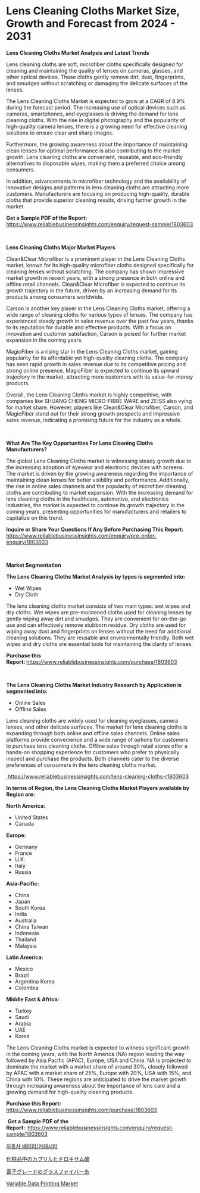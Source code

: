 <p><h1>Lens Cleaning Cloths Market Size, Growth and Forecast from 2024 - 2031</h1></p><p><strong>Lens Cleaning Cloths Market Analysis and Latest Trends</strong></p>
<p><p>Lens cleaning cloths are soft, microfiber cloths specifically designed for cleaning and maintaining the quality of lenses on cameras, glasses, and other optical devices. These cloths gently remove dirt, dust, fingerprints, and smudges without scratching or damaging the delicate surfaces of the lenses.</p><p>The Lens Cleaning Cloths Market is expected to grow at a CAGR of 8.9% during the forecast period. The increasing use of optical devices such as cameras, smartphones, and eyeglasses is driving the demand for lens cleaning cloths. With the rise in digital photography and the popularity of high-quality camera lenses, there is a growing need for effective cleaning solutions to ensure clear and sharp images.</p><p>Furthermore, the growing awareness about the importance of maintaining clean lenses for optimal performance is also contributing to the market growth. Lens cleaning cloths are convenient, reusable, and eco-friendly alternatives to disposable wipes, making them a preferred choice among consumers.</p><p>In addition, advancements in microfiber technology and the availability of innovative designs and patterns in lens cleaning cloths are attracting more customers. Manufacturers are focusing on producing high-quality, durable cloths that provide superior cleaning results, driving further growth in the market.</p></p>
<p><strong>Get a Sample PDF of the Report:&nbsp;</strong> <a href="https://www.reliablebusinessinsights.com/enquiry/request-sample/1803603">https://www.reliablebusinessinsights.com/enquiry/request-sample/1803603</a></p>
<p>&nbsp;</p>
<p><strong>Lens Cleaning Cloths Major Market Players</strong></p>
<p><p>Clean&Clear Microfiber is a prominent player in the Lens Cleaning Cloths market, known for its high-quality microfiber cloths designed specifically for cleaning lenses without scratching. The company has shown impressive market growth in recent years, with a strong presence in both online and offline retail channels. Clean&Clear Microfiber is expected to continue its growth trajectory in the future, driven by an increasing demand for its products among consumers worldwide.</p><p>Carson is another key player in the Lens Cleaning Cloths market, offering a wide range of cleaning cloths for various types of lenses. The company has experienced steady growth in sales revenue over the past few years, thanks to its reputation for durable and effective products. With a focus on innovation and customer satisfaction, Carson is poised for further market expansion in the coming years.</p><p>MagicFiber is a rising star in the Lens Cleaning Cloths market, gaining popularity for its affordable yet high-quality cleaning cloths. The company has seen rapid growth in sales revenue due to its competitive pricing and strong online presence. MagicFiber is expected to continue its upward trajectory in the market, attracting more customers with its value-for-money products.</p><p>Overall, the Lens Cleaning Cloths market is highly competitive, with companies like SHUANG CHENG MICRO-FIBRE WARE and ZEISS also vying for market share. However, players like Clean&Clear Microfiber, Carson, and MagicFiber stand out for their strong growth prospects and impressive sales revenue, indicating a promising future for the industry as a whole.</p></p>
<p>&nbsp;</p>
<p><strong>What Are The Key Opportunities For Lens Cleaning Cloths Manufacturers?</strong></p>
<p><p>The global Lens Cleaning Cloths market is witnessing steady growth due to the increasing adoption of eyewear and electronic devices with screens. The market is driven by the growing awareness regarding the importance of maintaining clean lenses for better visibility and performance. Additionally, the rise in online sales channels and the popularity of microfiber cleaning cloths are contributing to market expansion. With the increasing demand for lens cleaning cloths in the healthcare, automotive, and electronics industries, the market is expected to continue its growth trajectory in the coming years, presenting opportunities for manufacturers and retailers to capitalize on this trend.</p></p>
<p><strong>Inquire or Share Your Questions If Any Before Purchasing This Report:</strong> <a href="https://www.reliablebusinessinsights.com/enquiry/pre-order-enquiry/1803603">https://www.reliablebusinessinsights.com/enquiry/pre-order-enquiry/1803603</a></p>
<p>&nbsp;</p>
<p><strong>Market Segmentation</strong></p>
<p><strong>The Lens Cleaning Cloths Market Analysis by types is segmented into:</strong></p>
<p><ul><li>Wet Wipes</li><li>Dry Cloth</li></ul></p>
<p><p>The lens cleaning cloths market consists of two main types: wet wipes and dry cloths. Wet wipes are pre-moistened cloths used for cleaning lenses by gently wiping away dirt and smudges. They are convenient for on-the-go use and can effectively remove stubborn residue. Dry cloths are used for wiping away dust and fingerprints on lenses without the need for additional cleaning solutions. They are reusable and environmentally friendly. Both wet wipes and dry cloths are essential tools for maintaining the clarity of lenses.</p></p>
<p><strong>Purchase this Report:&nbsp;</strong><a href="https://www.reliablebusinessinsights.com/purchase/1803603">https://www.reliablebusinessinsights.com/purchase/1803603</a></p>
<p>&nbsp;</p>
<p><strong>The Lens Cleaning Cloths Market Industry Research by Application is segmented into:</strong></p>
<p><ul><li>Online Sales</li><li>Offline Sales</li></ul></p>
<p><p>Lens cleaning cloths are widely used for cleaning eyeglasses, camera lenses, and other delicate surfaces. The market for lens cleaning cloths is expanding through both online and offline sales channels. Online sales platforms provide convenience and a wide range of options for customers to purchase lens cleaning cloths. Offline sales through retail stores offer a hands-on shopping experience for customers who prefer to physically inspect and purchase the products. Both channels cater to the diverse preferences of consumers in the lens cleaning cloths market.</p></p>
<p><a href="https://www.reliablebusinessinsights.com/lens-cleaning-cloths-r1803603">&nbsp;https://www.reliablebusinessinsights.com/lens-cleaning-cloths-r1803603</a></p>
<p><strong>In terms of Region, the Lens Cleaning Cloths Market Players available by Region are:</strong></p>
<p>
    <p> <strong> North America: </strong>
        <ul>
            <li>United States</li>
            <li>Canada</li>
        </ul>
        </p> 
    <p> <strong> Europe: </strong>
        <ul>
            <li>Germany</li>
            <li>France</li>
            <li>U.K.</li>
            <li>Italy</li>
            <li>Russia</li>
        </ul>
        </p> 
    <p> <strong> Asia-Pacific: </strong>
        <ul>
            <li>China</li>
            <li>Japan</li>
            <li>South Korea</li>
            <li>India</li>
            <li>Australia</li>
            <li>China Taiwan</li>
            <li>Indonesia</li>
            <li>Thailand</li>
            <li>Malaysia</li>
        </ul>
        </p> 
    <p> <strong> Latin America: </strong>
        <ul>
            <li>Mexico</li>
            <li>Brazil</li>
            <li>Argentina Korea</li>
            <li>Colombia</li>
        </ul>
        </p> 
    <p> <strong> Middle East & Africa: </strong>
        <ul>
            <li>Turkey</li>
            <li>Saudi</li>
            <li>Arabia</li>
            <li>UAE</li>
            <li>Korea</li>
        </ul>
    </p>
    </p>
<p><p>The Lens Cleaning Cloths market is expected to witness significant growth in the coming years, with the North America (NA) region leading the way followed by Asia Pacific (APAC), Europe, USA and China. NA is projected to dominate the market with a market share of around 30%, closely followed by APAC with a market share of 25%, Europe with 20%, USA with 15%, and China with 10%. These regions are anticipated to drive the market growth through increasing awareness about the importance of lens care and a growing demand for high-quality cleaning products.</p></p>
<p><strong>Purchase this Report: </strong><a href="https://www.reliablebusinessinsights.com/purchase/1803603">https://www.reliablebusinessinsights.com/purchase/1803603</a></p>
<p>&nbsp;<strong>Get a Sample PDF of the Report:&nbsp;&nbsp;</strong><a href="https://www.reliablebusinessinsights.com/enquiry/request-sample/1803603">https://www.reliablebusinessinsights.com/enquiry/request-sample/1803603</a></p>
<p><strong></strong></p>
<p><p><a href="https://github.com/Nicolasrown5/Market-Research-Report-List-1/blob/main/1631211149382.md">자동차 배터리/커패시터</a></p><p><a href="https://github.com/lily-u-genius/Market-Research-Report-List-2/blob/main/5905991141537.md">化粧品中のカプリルヒドロキサム酸</a></p><p><a href="https://github.com/dandier2003/Market-Research-Report-List-2/blob/main/9251982141536.md">電子グレードのグラスファイバー糸</a></p><p><a href="https://github.com/maesanjaya8/Market-Research-Report-List-1/blob/main/variable-data-printing-market.md">Variable Data Printing Market</a></p></p>